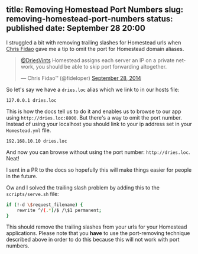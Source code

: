 title: Removing Homestead Port Numbers
slug: removing-homestead-port-numbers
status: published
date: September 28 20:00
-------
I struggled a bit with removing trailing slashes for Homestead urls when [Chris Fidao](https://twitter.com/fideloper) gave me a tip to omit the port for Homestead domain aliases.<!--more-->

<blockquote class="twitter-tweet" lang="en"><p><a href="https://twitter.com/DriesVints">@DriesVints</a> Homestead assigns each server an IP on a private network, you should be able to skip port forwarding altogether.</p>&mdash; Chris Fidao™ (@fideloper) <a href="https://twitter.com/fideloper/status/516240175345967104">September 28, 2014</a></blockquote>
<script async src="//platform.twitter.com/widgets.js" charset="utf-8"></script>

So let's say we have a `dries.loc` alias which we link to in our hosts file:

```
127.0.0.1 dries.loc
```

This is how the docs tell us to do it and enables us to browse to our app using `http://dries.loc:8000`. But there's a way to omit the port number. Instead of using your localhost you should link to your ip address set in your `Homestead.yml` file.

```
192.168.10.10 dries.loc
```

And now you can browse without using the port number: `http://dries.loc`. Neat!

I sent in a PR to the docs so hopefully this will make things easier for people in the future.

Ow and I solved the trailing slash problem by adding this to the `scripts/serve.sh` file:

```bash
if (!-d \$request_filename) {
    rewrite ^/(.*)/$ /\$1 permanent;
}
```

This should remove the trailing slashes from your urls for your Homestead applications. Please note that you **have** to use the port-removing technique described above in order to do this because this will not work with port numbers.
